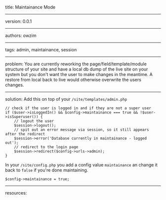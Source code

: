 title: Maintainance Mode

----

version: 0.0.1

----

authors: owzim

----

tags: admin, maintainance, session

----

problem:
You are currently reworking the page/field/template/module structure of your site
and have a local db dump of the live site on your system but you don't want the
user to make changes in the meantime. A restore from local back to live would
otherwise overwrite the users changes.

----

solution:
Add this on top of your `/site/templates/admin.php`

```
// check if the user is logged in and if they are not a super user
if ($user->isLoggedIn() && $config->maintainance === true && !$user->isSuperuser()) {
	// logout the user
	$session->logout();
	// spit out an error message via session, so it still appears after the redirect
	$session->error('Database currently in maintainance - logged out');
	// redirect to the login page
	$session->redirect($config->urls->admin);
}
```

In your `/site/config.php` you add a config value `maintainance` an change it back
to `false` if you're done maintaining.


```
$config->maintainance = true;
```

----

resources:
